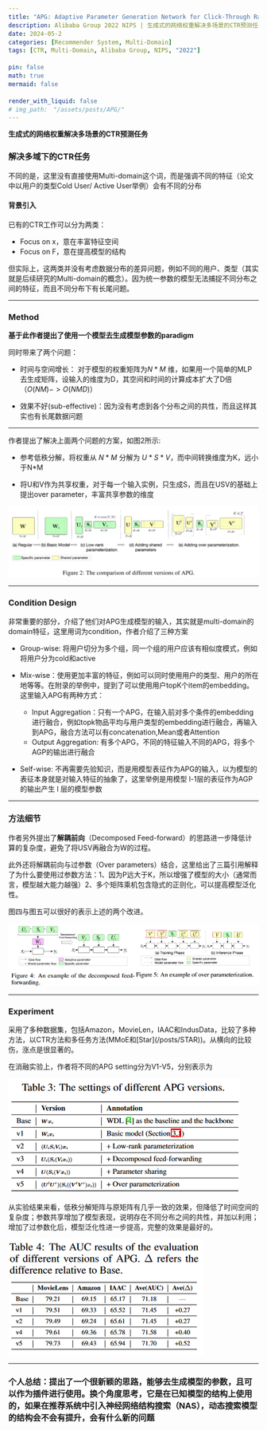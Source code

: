 ```yaml
---
title: "APG: Adaptive Parameter Generation Network for Click-Through Rate Prediction"
description: Alibaba Group 2022 NIPS | 生成式的网络权重解决多场景的CTR预测任务
date: 2024-05-2
categories: [Recommender System, Multi-Domain]
tags: [CTR, Multi-Domain, Alibaba Group, NIPS, "2022"]

pin: false
math: true
mermaid: false

render_with_liquid: false
# img_path:　"/assets/posts/APG/"
---
```


**生成式的网络权重解决多场景的CTR预测任务**

### **解决多域下的CTR任务**

不同的是，这里没有直接使用Multi-domain这个词，而是强调不同的特征（论文中以用户的类型Cold User/ Active User举例）会有不同的分布

#### **背景引入**

已有的CTR工作可以分为两类：

*   Focus on x，意在丰富特征空间
*   Focus on F，意在提高模型的结构

但实际上，这两类并没有考虑数据分布的差异问题，例如不同的用户、类型（其实就是后续研究的Multi-domain的概念）。因为统一参数的模型无法捕捉不同分布之间的特征，而且不同分布下有长尾问题。

***

### **Method**

**基于此作者提出了使用一个模型去生成模型参数的paradigm**

同时带来了两个问题：

*   时间与空间增长： 对于模型的权重矩阵为$N*M$ 维，如果用一个简单的MLP去生成矩阵，设输入的维度为D，其空间和时间的计算成本扩大了D倍（$O(NM) -> O(NMD)$）

*   效果不好(sub-effective)：因为没有考虑到各个分布之间的共性，而且这样其实也有长尾数据问题

***

作者提出了解决上面两个问题的方案，如图2所示:

*   参考低秩分解，将权重从 $N*M$ 分解为 $U*S*V$，而中间转换维度为K，远小于N\*M

*   将U和V作为共享权重，对于每一个输入实例，只生成S，而且在USV的基础上提出over parameter，丰富共享参数的维度

![\<img alt="" data-attachment-key="Q4H2FZF7" width="467" height="231" src="/assets/posts/APG/attachments/Q4H2FZF7.png" ztype="zimage">](/assets/posts/APG/attachments/f2.png)

***

### **Condition Design**

非常重要的部分，介绍了他们对APG生成模型的输入，其实就是multi-domain的domain特征，这里用词为condition，作者介绍了三种方案

*   Group-wise: 将用户切分为多个组，同一个组的用户应该有相似度模式，例如将用户分为cold和active

*   Mix-wise：使用更加丰富的特征，例如可以同时使用用户的类型、用户的所在地等等。在附录的举例中，提到了可以使用用户topK个item的embedding。这里输入APG有两种方式：

    *   Input Aggregation：只有一个APG，在输入前对多个条件的embedding进行融合，例如topk物品平均与用户类型的embedding进行融合，再输入到APG，融合方法可以有concatenation,Mean或者Attention
    *   Output Aggregation: 有多个APG，不同的特征输入不同的APG，将多个AGP的输出进行融合

*   Self-wise: 不再需要先验知识，而是用模型表征作为APG的输入，以为模型的表征本身就是对输入特征的抽象了，这里举例是用模型 l-1层的表征作为AGP的输出产生 l 层的模型参数

***

### **方法细节**

作者另外提出了**解耦前向**（Decomposed Feed-forward）的思路进一步降低计算的复杂度，避免了将USV再融合为W的过程。

此外还将解耦前向与过参数（Over parameters）结合，这里给出了三篇引用解释了为什么要使用过参数方法：1、因为P远大于K，所以增强了模型的大小（通常而言，模型越大能力越强）2、多个矩阵乘机包含隐式的正则化，可以提高模型泛化性。

图四与图五可以很好的表示上述的两个改进。

![\<img alt="" data-attachment-key="6MYIPM4G" width="865" height="216" src="/assets/posts/APG/attachments/6MYIPM4G.png" ztype="zimage">](/assets/posts/APG/attachments/6MYIPM4G.png)

***

### **Experiment**

采用了多种数据集，包括Amazon，MovieLen，IAAC和IndusData，比较了多种方法，以CTR方法和多任务方法(MMoE和\[Star]\(/posts/STAR))。从横向的比较伤，涨点是很显著的。

在消融实验上，作者将不同的APG setting分为V1-V5，分别表示为

![\<img alt="" data-attachment-key="Q4H2FZF7" width="467" height="231" src="/assets/posts/APG/attachments/Q4H2FZF7.png" ztype="zimage">](/assets/posts/APG/attachments/Q4H2FZF7.png)

从实验结果来看，低秩分解矩阵与原矩阵有几乎一致的效果，但降低了时间空间的复杂度；参数共享增加了模型表现，说明存在不同分布之间的共性，并加以利用；增加了过参数化后，模型泛化性进一步提高，完整的效果是最好的。

![\<img alt="" data-attachment-key="CPRYTTT8" width="392" height="233" src="/assets/posts/APG/attachments/CPRYTTT8.png" ztype="zimage">](/assets/posts/APG/attachments/CPRYTTT8.png)

***

### **个人总结**：提出了一个很新颖的思路，能够去生成模型的参数，且可以作为插件进行使用。换个角度思考，它是在已知模型的结构上使用的，如果在推荐系统中引入神经网络结构搜索（NAS），动态搜索模型的结构会不会有提升，会有什么新的问题